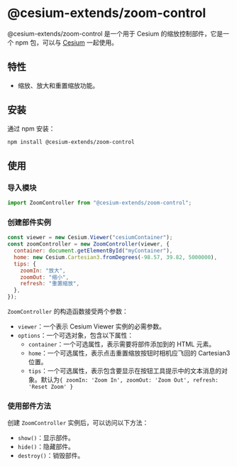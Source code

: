 # @cesium-extends/zoom-control

@cesium-extends/zoom-control 是一个用于 Cesium 的缩放控制部件，它是一个 npm 包，可以与 [Cesium](https://cesium.com/) 一起使用。

## 特性

- 缩放、放大和重置缩放功能。

## 安装

通过 npm 安装：

```bash
npm install @cesium-extends/zoom-control
```

## 使用

### 导入模块

```javascript
import ZoomController from "@cesium-extends/zoom-control";
```

### 创建部件实例

```javascript
const viewer = new Cesium.Viewer("cesiumContainer");
const zoomController = new ZoomController(viewer, {
  container: document.getElementById("myContainer"),
  home: new Cesium.Cartesian3.fromDegrees(-98.57, 39.82, 5000000),
  tips: {
    zoomIn: "放大",
    zoomOut: "缩小",
    refresh: "重置缩放",
  },
});
```

`ZoomController` 的构造函数接受两个参数：

- `viewer`：一个表示 Cesium Viewer 实例的必需参数。
- `options`：一个可选对象，包含以下属性：
  - `container`：一个可选属性，表示需要将部件添加到的 HTML 元素。
  - `home`：一个可选属性，表示点击重置缩放按钮时相机应飞回的 Cartesian3 位置。
  - `tips`：一个可选属性，表示包含要显示在按钮工具提示中的文本消息的对象。默认为`{ zoomIn: 'Zoom In', zoomOut: 'Zoom Out', refresh: 'Reset Zoom' }`

### 使用部件方法

创建 `ZoomController` 实例后，可以访问以下方法：

- `show()`：显示部件。
- `hide()`：隐藏部件。
- `destroy()`：销毁部件。
